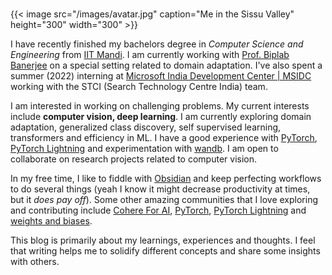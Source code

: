 # 

{{< image src="/images/avatar.jpg" caption="Me in the Sissu Valley" height="300" width="300" >}}

I have recently finished my bachelors degree in *Computer Science and Engineering* from [IIT Mandi](https://www.iitmandi.ac.in/). I am currently working with [Prof. Biplab Banerjee](https://biplab-banerjee.github.io/index.html) on a special setting related to domain adaptation. I've also spent a summer (2022) interning at [Microsoft India Development Center | MSIDC](https://www.microsoft.com/en-in/msidc) working with the STCI (Search Technology Centre India) team.

I am interested in working on challenging problems. My current interests include **computer vision, deep learning**. I am currently exploring domain adaptation, generalized class discovery, self supervised learning, transformers and efficiency in ML. I have a good experience with [PyTorch](https://pytorch.org/), [PyTorch Lightning](https://www.pytorchlightning.ai/index.html) and experimentation with [wandb](https://wandb.ai). I am open to collaborate on research projects related to computer vision.

In my free time, I like to fiddle with [Obsidian](https://obsidian.md/) and keep perfecting workflows to do several things (yeah I know it might decrease productivity at times, but it *does pay off*). Some other amazing communities that I love exploring and contributing include [Cohere For AI](https://cohere.for.ai/), [PyTorch](https://pytorch.org/), [PyTorch Lightning](https://www.pytorchlightning.ai/index.html) and [weights and biases](https://wandb.ai).

This blog is primarily about my learnings, experiences and thoughts. I feel that writing helps me to solidify different concepts and share some insights with others.
